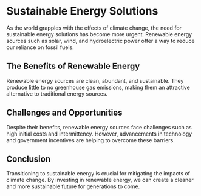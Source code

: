 # Sustainable Energy Solutions

As the world grapples with the effects of climate change, the need for sustainable energy solutions has become more urgent. Renewable energy sources such as solar, wind, and hydroelectric power offer a way to reduce our reliance on fossil fuels.

## The Benefits of Renewable Energy

Renewable energy sources are clean, abundant, and sustainable. They produce little to no greenhouse gas emissions, making them an attractive alternative to traditional energy sources.

## Challenges and Opportunities

Despite their benefits, renewable energy sources face challenges such as high initial costs and intermittency. However, advancements in technology and government incentives are helping to overcome these barriers.

## Conclusion

Transitioning to sustainable energy is crucial for mitigating the impacts of climate change. By investing in renewable energy, we can create a cleaner and more sustainable future for generations to come.
